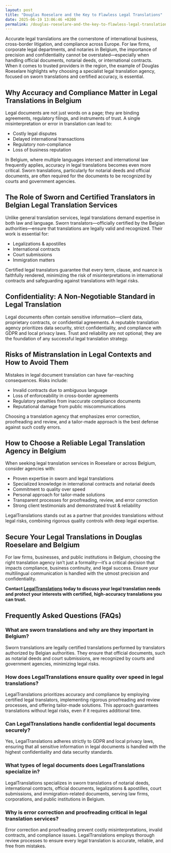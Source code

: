 ```yaml
---
layout: post
title: "Douglas Roeselare and the Key to Flawless Legal Translations"
date: 2025-06-19 13:06:46 +0200
permalink: /douglas-roeselare-and-the-key-to-flawless-legal-translations/
---
```

Accurate legal translations are the cornerstone of international business, cross-border litigation, and compliance across Europe. For law firms, corporate legal departments, and notaries in Belgium, the importance of precision and confidentiality cannot be overstated—especially when handling official documents, notarial deeds, or international contracts. When it comes to trusted providers in the region, the example of Douglas Roeselare highlights why choosing a specialist legal translation agency, focused on sworn translations and certified accuracy, is essential.

## Why Accuracy and Compliance Matter in Legal Translations in Belgium

Legal documents are not just words on a page; they are binding agreements, regulatory filings, and instruments of trust. A single misinterpretation or error in translation can lead to:

- Costly legal disputes  
- Delayed international transactions  
- Regulatory non-compliance  
- Loss of business reputation

In Belgium, where multiple languages intersect and international law frequently applies, accuracy in legal translations becomes even more critical. Sworn translations, particularly for notarial deeds and official documents, are often required for the documents to be recognized by courts and government agencies.

## The Role of Sworn and Certified Translators in Belgian Legal Translation Services

Unlike general translation services, legal translations demand expertise in both law and language. Sworn translators—officially certified by the Belgian authorities—ensure that translations are legally valid and recognized. Their work is essential for:

- Legalizations & apostilles  
- International contracts  
- Court submissions  
- Immigration matters

Certified legal translators guarantee that every term, clause, and nuance is faithfully rendered, minimizing the risk of misinterpretations in international contracts and safeguarding against translations with legal risks.

## Confidentiality: A Non-Negotiable Standard in Legal Translation

Legal documents often contain sensitive information—client data, proprietary contracts, or confidential agreements. A reputable translation agency prioritizes data security, strict confidentiality, and compliance with GDPR and local privacy laws. Trust and reliability are not optional; they are the foundation of any successful legal translation strategy.

## Risks of Mistranslation in Legal Contexts and How to Avoid Them

Mistakes in legal document translation can have far-reaching consequences. Risks include:

- Invalid contracts due to ambiguous language  
- Loss of enforceability in cross-border agreements  
- Regulatory penalties from inaccurate compliance documents  
- Reputational damage from public miscommunications

Choosing a translation agency that emphasizes error correction, proofreading and review, and a tailor-made approach is the best defense against such costly errors.

## How to Choose a Reliable Legal Translation Agency in Belgium

When seeking legal translation services in Roeselare or across Belgium, consider agencies with:

- Proven expertise in sworn and legal translations  
- Specialized knowledge in international contracts and notarial deeds  
- Commitment to quality over speed  
- Personal approach for tailor-made solutions  
- Transparent processes for proofreading, review, and error correction  
- Strong client testimonials and demonstrated trust & reliability

LegalTranslations stands out as a partner that provides translations without legal risks, combining rigorous quality controls with deep legal expertise.

## Secure Your Legal Translations in Douglas Roeselare and Belgium

For law firms, businesses, and public institutions in Belgium, choosing the right translation agency isn’t just a formality—it’s a critical decision that impacts compliance, business continuity, and legal success. Ensure your multilingual communication is handled with the utmost precision and confidentiality.

**Contact [LegalTranslations](https://www.legaltranslations.be/) today to discuss your legal translation needs and protect your interests with certified, high-accuracy translations you can trust.**

## Frequently Asked Questions (FAQs)

### What are sworn translations and why are they important in Belgium?
Sworn translations are legally certified translations performed by translators authorized by Belgian authorities. They ensure that official documents, such as notarial deeds and court submissions, are recognized by courts and government agencies, minimizing legal risks.

### How does LegalTranslations ensure quality over speed in legal translations?
LegalTranslations prioritizes accuracy and compliance by employing certified legal translators, implementing rigorous proofreading and review processes, and offering tailor-made solutions. This approach guarantees translations without legal risks, even if it requires additional time.

### Can LegalTranslations handle confidential legal documents securely?
Yes, LegalTranslations adheres strictly to GDPR and local privacy laws, ensuring that all sensitive information in legal documents is handled with the highest confidentiality and data security standards.

### What types of legal documents does LegalTranslations specialize in?
LegalTranslations specializes in sworn translations of notarial deeds, international contracts, official documents, legalizations & apostilles, court submissions, and immigration-related documents, serving law firms, corporations, and public institutions in Belgium.

### Why is error correction and proofreading critical in legal translation services?
Error correction and proofreading prevent costly misinterpretations, invalid contracts, and compliance issues. LegalTranslations employs thorough review processes to ensure every legal translation is accurate, reliable, and free from mistakes.

<script type="application/ld+json">
{
  "@context": "https://schema.org",
  "@type": "BlogPosting",
  "headline": "Douglas Roeselare and the Key to Flawless Legal Translations",
  "description": "Explore the importance of accurate sworn and certified legal translations in Belgium, focusing on the role of Douglas Roeselare and LegalTranslations in delivering precise, confidential, and legally compliant multilingual communication services.",
  "author": {
    "@type": "Person",
    "name": "LegalTranslations"
  },
  "publisher": {
    "@type": "Organization",
    "name": "LegalTranslations",
    "url": "https://www.legaltranslations.be/"
  },
  "mainEntityOfPage": {
    "@type": "WebPage",
    "@id": "https://www.legaltranslations.be/blog/douglas-roeselare-legal-translations"
  },
  "datePublished": "2024-06-01",
  "dateModified": "2024-06-01",
  "keywords": "Sworn translations, Legal translations, Multilingual communication, International contracts, Notarial deeds, Official documents, Legalizations & apostilles, Proofreading and review, Translation strategy, Translation agency, Quality over speed, Tailor-made solutions, Personal approach, Trust & reliability, Translations without legal risks, Error correction, Misinterpretations in international contracts, legal translation services, certified legal translators, accurate legal document translation",
  "articleSection": ["Legal translation services", "Sworn translations", "Certified legal translators", "International contracts", "Legalizations & apostilles"],
  "inLanguage": "en",
  "geoRegion": "BE",
  "url": "https://www.legaltranslations.be/blog/douglas-roeselare-legal-translations"
}
</script>

<script type="application/ld+json">
{
  "@context": "https://schema.org",
  "@type": "FAQPage",
  "mainEntity": [
    {
      "@type": "Question",
      "name": "What are sworn translations and why are they important in Belgium?",
      "acceptedAnswer": {
        "@type": "Answer",
        "text": "Sworn translations are legally certified translations performed by translators authorized by Belgian authorities. They ensure that official documents, such as notarial deeds and court submissions, are recognized by courts and government agencies, minimizing legal risks."
      }
    },
    {
      "@type": "Question",
      "name": "How does LegalTranslations ensure quality over speed in legal translations?",
      "acceptedAnswer": {
        "@type": "Answer",
        "text": "LegalTranslations prioritizes accuracy and compliance by employing certified legal translators, implementing rigorous proofreading and review processes, and offering tailor-made solutions. This approach guarantees translations without legal risks, even if it requires additional time."
      }
    },
    {
      "@type": "Question",
      "name": "Can LegalTranslations handle confidential legal documents securely?",
      "acceptedAnswer": {
        "@type": "Answer",
        "text": "Yes, LegalTranslations adheres strictly to GDPR and local privacy laws, ensuring that all sensitive information in legal documents is handled with the highest confidentiality and data security standards."
      }
    },
    {
      "@type": "Question",
      "name": "What types of legal documents does LegalTranslations specialize in?",
      "acceptedAnswer": {
        "@type": "Answer",
        "text": "LegalTranslations specializes in sworn translations of notarial deeds, international contracts, official documents, legalizations & apostilles, court submissions, and immigration-related documents, serving law firms, corporations, and public institutions in Belgium."
      }
    },
    {
      "@type": "Question",
      "name": "Why is error correction and proofreading critical in legal translation services?",
      "acceptedAnswer": {
        "@type": "Answer",
        "text": "Error correction and proofreading prevent costly misinterpretations, invalid contracts, and compliance issues. LegalTranslations employs thorough review processes to ensure every legal translation is accurate, reliable, and free from mistakes."
      }
    }
  ]
}
</script>